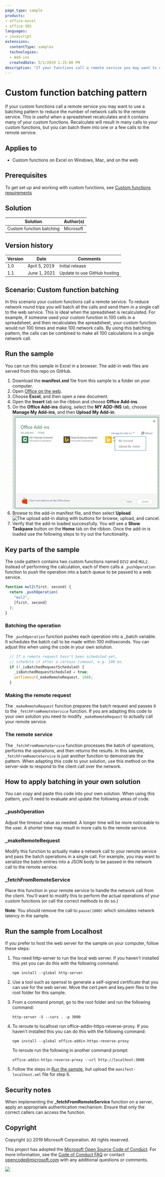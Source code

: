 ```yaml
---
page_type: sample
products:
- office-excel
- office-365
languages:
- javascript
extensions:
  contentType: samples
  technologies:
  - Add-ins
  createdDate: 5/1/2019 1:25:00 PM
description: "If your functions call a remote service you may want to use a batching pattern to reduce the number of network calls to the service."
---
```


# Custom function batching pattern

If your custom functions call a remote service you may want to use a batching pattern to reduce the number of network calls to the remote service. This is useful when a spreadsheet recalculates and it contains many of your custom functions. Recalculate will result in many calls to your custom functions, but you can batch them into one or a few calls to the remote service.

## Applies to

- Custom functions on Excel on Windows, Mac, and on the web

## Prerequisites

To get set up and working with custom functions, see [Custom functions requirements](https://docs.microsoft.com/en-us/office/dev/add-ins/excel/custom-functions-requirements)

## Solution

Solution | Author(s)
---------|----------
Custom function batching | Microsoft

## Version history

Version  | Date | Comments
---------| -----| --------
1.0  | April 5, 2019 | Initial release
1.1 | June 1, 2021 | Update to use GitHub hosting

## Scenario: Custom function batching

In this scenario your custom functions call a remote service. To reduce network round trips you will batch all the calls and send them in a single call to the web service. This is ideal when the spreadsheet is recalculated. For example, if someone used your custom function in 100 cells in a spreadsheet, and then recalculates the spreadsheet, your custom function would run 100 times and make 100 network calls. By using this batching pattern, the calls can be combined to make all 100 calculations in a single network call.

## Run the sample

You can run this sample in Excel in a browser. The add-in web files are served from this repo on GitHub.
1. Download the **manifest.xml** file from this sample to a folder on your computer.
1. Open [Office on the web](https://office.live.com/).
1. Choose **Excel**, and then open a new document.
1. Open the **Insert** tab on the ribbon and choose **Office Add-ins**.
1. On the **Office Add-ins** dialog, select the **MY ADD-INS** tab, choose **Manage My Add-ins**, and then **Upload My Add-in**.
   ![The Office Add-ins dialog with a drop-down in the upper right reading "Manage my add-ins" and a drop-down below it with the option "Upload My Add-in"](../../images/office-add-ins-my-account.png)
1. Browse to the add-in manifest file, and then select **Upload**.
   ![The upload add-in dialog with buttons for browse, upload, and cancel.
](../../images/upload-add-in.png)
1. Verify that the add-in loaded successfully. You will see a **Show Taskpane** button on the **Home** tab on the ribbon.
Once the add-in is loaded use the following steps to try out the functionality.

## Key parts of the sample

The code pattern contains two custom functions named `DIV2` and `MUL2`. Instead of performing the calculation, each of them calls a `_pushOperation` function to push the operation into a batch queue to be passed to a web service.

```javascript
function mul2(first, second) {
  return _pushOperation(
    "mul2",
    [first, second]
  );
}
```

### Batching the operation

The `_pushOperation` function pushes each operation into a _batch variable. It schedules the batch call to be made within 100 milliseconds. You can adjust this when using the code in your own solution.

```javascript
  // If a remote request hasn't been scheduled yet,
  // schedule it after a certain timeout, e.g. 100 ms.
  if (!_isBatchedRequestScheduled) {
    _isBatchedRequestScheduled = true;
    setTimeout(_makeRemoteRequest, 100);
  }
```

### Making the remote request

The `_makeRemoteRequest` function prepares the batch request and passes it to the `_fetchFromRemoteService` function. If you are adapting this code to your own solution you need to modify `_makeRemoteRequest` to actually call your remote service.

### The remote service

The `_fetchFromRemoteService` function processes the batch of operations, performs the operations, and then returns the results. In this sample, `_fetchFromRemoteService` is just another function to demonstrate the pattern. When adapting this code to your solution, use this method on the server-side to respond to the client call over the network.

## How to apply batching in your own solution

You can copy and paste this code into your own solution. When using this pattern, you'll need to evaluate and update the following areas of code.

### _pushOperation

Adjust the timeout value as needed. A longer time will be more noticeable to the user. A shorter time may result in more calls to the remote service.

### _makeRemoteRequest

Modify this function to actually make a network call to your remote service and pass the batch operations in a single call. For example, you may want to serialize the batch entries into a JSON body to be passed in the network call to the remote service.

### _fetchFromRemoteService

Place this function in your remote service to handle the network call from the client. You'll want to modify this to perform the actual operations of your custom functions (or call the correct methods to do so.)

**Note**: You should remove the call to `pause(1000)` which simulates network latency in the sample.

## Run the sample from Localhost

If you prefer to host the web server for the sample on your computer, follow these steps:

1. You need http-server to run the local web server. If you haven't installed this yet you can do this with the following command:
    
    ```console
    npm install --global http-server
    ```
    
2. Use a tool such as openssl to generate a self-signed certificate that you can use for the web server. Move the cert.pem and key.pem files to the root folder for this sample.
3. From a command prompt, go to the root folder and run the following command:
    
    ```console
    http-server -S --cors . -p 3000
    ```
    
4. To reroute to localhost run office-addin-https-reverse-proxy. If you haven't installed this you can do this with the following command:
    
    ```console
    npm install --global office-addin-https-reverse-proxy
    ```
    
    To reroute run the following in another command prompt:
    
    ```console
    office-addin-https-reverse-proxy --url http://localhost:3000
    ```
    
5. Follow the steps in [Run the sample](#run-the-sample), but upload the `manifest-localhost.xml` file for step 6.

## Security notes

When implementing the **_fetchFromRemoteService** function on a server, apply an appropriate authentication mechanism. Ensure that only the correct callers can access the function.

## Copyright

Copyright (c) 2019 Microsoft Corporation. All rights reserved.

This project has adopted the [Microsoft Open Source Code of Conduct](https://opensource.microsoft.com/codeofconduct/). For more information, see the [Code of Conduct FAQ](https://opensource.microsoft.com/codeofconduct/faq/) or contact [opencode@microsoft.com](mailto:opencode@microsoft.com) with any additional questions or comments.

<img src="https://telemetry.sharepointpnp.com/pnp-officeaddins/excel-custom-functions/batching" />
